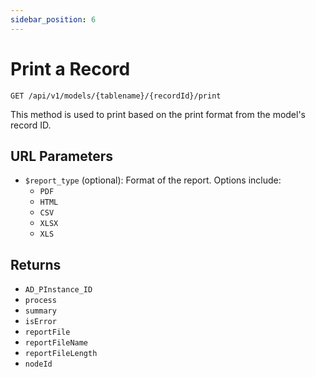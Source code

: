 ```yaml
---
sidebar_position: 6
---
```


# Print a Record

`GET /api/v1/models/{tablename}/{recordId}/print`

This method is used to print based on the print format from the model's record ID.

## URL Parameters

- `$report_type` (optional): Format of the report. Options include:
  - `PDF`
  - `HTML`
  - `CSV`
  - `XLSX`
  - `XLS`

## Returns

- `AD_PInstance_ID`
- `process`
- `summary`
- `isError`
- `reportFile`
- `reportFileName`
- `reportFileLength`
- `nodeId`